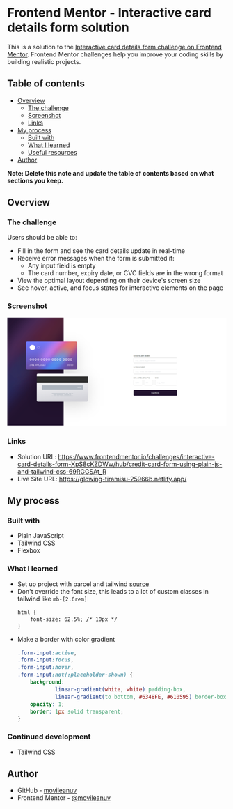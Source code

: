 # Frontend Mentor - Interactive card details form solution

This is a solution to the [Interactive card details form challenge on Frontend Mentor](https://www.frontendmentor.io/challenges/interactive-card-details-form-XpS8cKZDWw). Frontend Mentor challenges help you improve your coding skills by building realistic projects. 

## Table of contents

- [Overview](#overview)
  - [The challenge](#the-challenge)
  - [Screenshot](#screenshot)
  - [Links](#links)
- [My process](#my-process)
  - [Built with](#built-with)
  - [What I learned](#what-i-learned)
  - [Useful resources](#useful-resources)
- [Author](#author)

**Note: Delete this note and update the table of contents based on what sections you keep.**

## Overview

### The challenge

Users should be able to:

- Fill in the form and see the card details update in real-time
- Receive error messages when the form is submitted if:
  - Any input field is empty
  - The card number, expiry date, or CVC fields are in the wrong format
- View the optimal layout depending on their device's screen size
- See hover, active, and focus states for interactive elements on the page

### Screenshot

![](./screenshot.png)

### Links

- Solution URL: https://www.frontendmentor.io/challenges/interactive-card-details-form-XpS8cKZDWw/hub/credit-card-form-using-plain-js-and-tailwind-css-69RGGSAt_R
- Live Site URL: https://glowing-tiramisu-25966b.netlify.app/

## My process

### Built with

- Plain JavaScript
- Tailwind CSS
- Flexbox

### What I learned

* Set up project with parcel and tailwind [source](https://tailwindcss.com/docs/guides/parcel)
* Don't override the font size, this leads to a lot of custom classes in tailwind like `mb-[2.6rem]`
  ```
  html {
      font-size: 62.5%; /* 10px */
  }
  ```
* Make a border with color gradient
  ```css
  .form-input:active,
  .form-input:focus,
  .form-input:hover,
  .form-input:not(:placeholder-shown) {
      background:
              linear-gradient(white, white) padding-box,
              linear-gradient(to bottom, #6348FE, #610595) border-box;
      opacity: 1;
      border: 1px solid transparent;
  }
  ```

### Continued development

* Tailwind CSS

## Author

- GitHub - [movileanuv](https://github.com/movileanuv/)
- Frontend Mentor - [@movileanuv](https://www.frontendmentor.io/profile/movileanuv)
